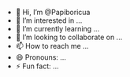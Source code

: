 - 👋 Hi, I’m @Papiboricua
- 👀 I’m interested in ...
- 🌱 I’m currently learning ...
- 💞️ I’m looking to collaborate on ...
- 📫 How to reach me ...
- 😄 Pronouns: ...
- ⚡ Fun fact: ...

<!---
Papiboricua/Papiboricua is a ✨ special ✨ repository because its `README.md` (this file) appears on your GitHub profile.
You can click the Preview link to take a look at your changes.
--->
